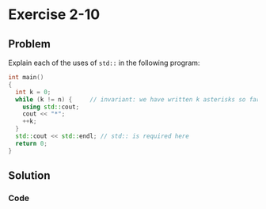 # Exercise 2-10

## Problem
Explain each of the uses of `std::` in the following program:
``` Cpp
int main()
{
  int k = 0;
  while (k != n) {     // invariant: we have written k asterisks so far
    using std::cout;
    cout << "*";
    ++k;
  }
  std::cout << std::endl; // std:: is required here 
  return 0;    
}
```

## Solution

### Code
